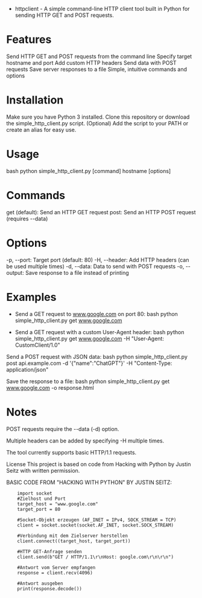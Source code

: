  - httpclient - 
A simple command-line HTTP client tool built in Python for sending HTTP GET and POST requests.

# Features
  Send HTTP GET and POST requests from the command line
  Specify target hostname and port
  Add custom HTTP headers
  Send data with POST requests
  Save server responses to a file
  Simple, intuitive commands and options

# Installation
Make sure you have Python 3 installed.
Clone this repository or download the simple_http_client.py script.
(Optional) Add the script to your PATH or create an alias for easy use.

# Usage
bash
python simple_http_client.py [command] hostname [options]

# Commands
 get (default): Send an HTTP GET request
 post: Send an HTTP POST request (requires --data)

# Options
 -p, --port: Target port (default: 80)
 -H, --header: Add HTTP headers (can be used multiple times)
 -d, --data: Data to send with POST requests
 -o, --output: Save response to a file instead of printing

# Examples

- Send a GET request to www.google.com on port 80:
bash
  python simple_http_client.py get www.google.com

- Send a GET request with a custom User-Agent header:
bash
  python simple_http_client.py get www.google.com -H "User-Agent: CustomClient/1.0"

Send a POST request with JSON data:
bash
  python simple_http_client.py post api.example.com -d '{"name":"ChatGPT"}' -H "Content-Type: application/json"

Save the response to a file:
bash
  python simple_http_client.py get www.google.com -o response.html

  
# Notes
POST requests require the --data (-d) option.

Multiple headers can be added by specifying -H multiple times.

The tool currently supports basic HTTP/1.1 requests.

License
This project is based on code from Hacking with Python by Justin Seitz with written permission.

BASIC CODE FROM "HACKING WITH PYTHON" BY JUSTIN SEITZ:

        import socket
        #Zielhost und Port
        target_host = "www.google.com"
        target_port = 80
        
        #Socket-Objekt erzeugen (AF_INET = IPv4, SOCK_STREAM = TCP)
        client = socket.socket(socket.AF_INET, socket.SOCK_STREAM)
        
        #Verbindung mit dem Zielserver herstellen
        client.connect((target_host, target_port))
        
        #HTTP GET-Anfrage senden
        client.send(b"GET / HTTP/1.1\r\nHost: google.com\r\n\r\n")
        
        #Antwort vom Server empfangen
        response = client.recv(4096)
        
        #Antwort ausgeben
        print(response.decode())


